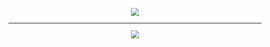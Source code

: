 

<p align="center" size="10">
    <img src="https://lanyard.cnrad.dev/api/717416034478456925"/>
	</p>

<hr>
<p align="center">
	<img src="https://github-readme-stats.vercel.app/api?username=protyodev&include_all_commits=true&show_icons=true&hide_border=true&hide_title=true&count_private=true&theme=dark">
	
</p>
